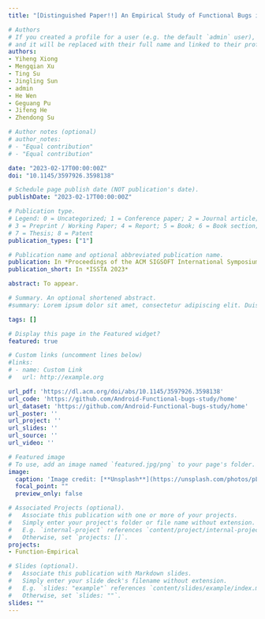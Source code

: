 ```yaml
---
title: "[Distinguished Paper!!] An Empirical Study of Functional Bugs in Android Apps"

# Authors
# If you created a profile for a user (e.g. the default `admin` user), write the username (folder name) here 
# and it will be replaced with their full name and linked to their profile.
authors:
- Yiheng Xiong
- Mengqian Xu
- Ting Su
- Jingling Sun
- admin
- He Wen
- Geguang Pu
- Jifeng He
- Zhendong Su

# Author notes (optional)
# author_notes:
# - "Equal contribution"
# - "Equal contribution"

date: "2023-02-17T00:00:00Z"
doi: "10.1145/3597926.3598138"

# Schedule page publish date (NOT publication's date).
publishDate: "2023-02-17T00:00:00Z"

# Publication type.
# Legend: 0 = Uncategorized; 1 = Conference paper; 2 = Journal article;
# 3 = Preprint / Working Paper; 4 = Report; 5 = Book; 6 = Book section;
# 7 = Thesis; 8 = Patent
publication_types: ["1"]

# Publication name and optional abbreviated publication name.
publication: In *Proceedings of the ACM SIGSOFT International Symposium on Software Testing and Analysis*
publication_short: In *ISSTA 2023*

abstract: To appear.

# Summary. An optional shortened abstract.
#summary: Lorem ipsum dolor sit amet, consectetur adipiscing elit. Duis posuere tellus ac convallis placerat. Proin tincidunt magna sed ex sollicitudin condimentum.

tags: []

# Display this page in the Featured widget?
featured: true

# Custom links (uncomment lines below)
#links:
# - name: Custom Link
#   url: http://example.org

url_pdf: 'https://dl.acm.org/doi/abs/10.1145/3597926.3598138'
url_code: 'https://github.com/Android-Functional-bugs-study/home'
url_dataset: 'https://github.com/Android-Functional-bugs-study/home'
url_poster: ''
url_project: ''
url_slides: ''
url_source: ''
url_video: ''

# Featured image
# To use, add an image named `featured.jpg/png` to your page's folder. 
image:
  caption: 'Image credit: [**Unsplash**](https://unsplash.com/photos/pLCdAaMFLTE)'
  focal_point: ""
  preview_only: false

# Associated Projects (optional).
#   Associate this publication with one or more of your projects.
#   Simply enter your project's folder or file name without extension.
#   E.g. `internal-project` references `content/project/internal-project/index.md`.
#   Otherwise, set `projects: []`.
projects:
- Function-Empirical

# Slides (optional).
#   Associate this publication with Markdown slides.
#   Simply enter your slide deck's filename without extension.
#   E.g. `slides: "example"` references `content/slides/example/index.md`.
#   Otherwise, set `slides: ""`.
slides: ""
---
```


